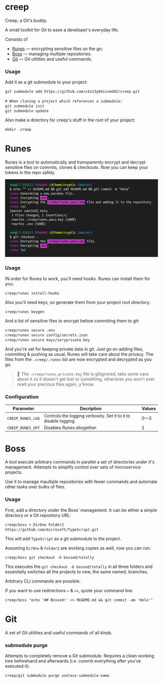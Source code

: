# creep
Creep, a Git's buddy.

A small toolkit for Git to ease a developer's everyday life.

Consists of
* [Runes](#runes) &mdash; encrypting sensitive files on the go;
* [Boss](#boss) &mdash; managing multiple repositories.
* [Git](#git) &mdash; Git utilities and useful commands.

### Usage
Add it as a git submodule to your project:
```Shell
git submodule add https://github.com/x1n13y84issmd42/creep.git

# When cloning a project which references a submodule:
git submodule init
git submodule update
```

Also make a directory for creep's stuff in the root of your project:
```Shell
mkdir .creep
```

# Runes
Runes is a tool to automatically and transparently encrypt and decrypt sensitive files on commits, clones & checkouts. Now you can keep your tokens in the repo safely.

![](assets/runes.png)

### Usage
IN order for Runes to work, you'll need hooks. Runes can install them for you:
```Shell
creep/runes install-hooks
```

Also you'll need keys, so generate them from your project root directory:
```Shell
creep/runes keygen
```

And a list of sensitive files to encrypt before commiting them to git:
```Shell
creep/runes secure .env
creep/runes secure config/secrets.json
creep/runes secure keys/veryprivate.key
```

And you're set for keeping private data in git. Just go on adding files, commiting & pushing as usual, Runes will take care about the privacy. The files from the `.creep/.runes` list are now encrypted and decrypted as you go.
 
> :eggplant: The `.creep/runes.private.key` file is gitignored, take some care about it so it doesn't get lost or something, otherwise you won't ever read your precious files again, y'know.

### Configuration

|Parameter|Decription|Values|
|-|-|-|
|`CREEP_RUNES_LOG`|Controls the logging verbosity. Set it to `0` to disable logging.|0—3
|`CREEP_RUNES_OFF`|Disables Runes altogether.|1

# Boss

A tool execute arbitrary commands in parallel a set of directories under it's management. Attempts to simplify control over sets of microservice projects.

Use it to manage maultiple repositories with fewer commands and automate other tasks over bulks of files.

### Usage
First, add a directory under the Boss' management. It can be either a simple directory or a Git repository URL:
```
creep/boss + DirOne Folder2 https://github.com/microsoft/TypeScript.git
```
This will add `TypeScript` as a git submodule to the project.

Assuming `DirOne` & `Folder2` are working copies as well, now you can run:
```
creep/boss git checkout -b bossed/totally
```
This executes the `git checkout -b bossed/totally` in all three folders and essentially switches all the projects to new, the same named, branches.

Arbitrary CLI commands are possible.

If you want to use redirections `>` & `>>`, quote your command line:
```
creep/boss "echo '## Bossed!' >> README.md && git commit -am 'Hola'"
```

# Git
A set of Git utilities and useful commands of all kinds.

### submodule purge
Attempts to completely remove a Git submodule. Requires a clean working tree beforehand and afterwards (i.e. commit everything after you've executed it).
```
creep/git submodule purge useless-submodule-name
```